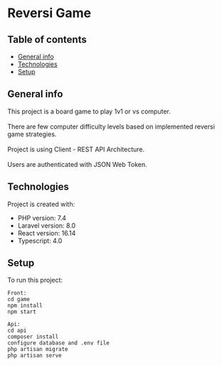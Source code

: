 # Reversi Game
## Table of contents
* [General info](#general-info)
* [Technologies](#technologies)
* [Setup](#setup)

## General info
This project is a board game to play 1v1 or vs computer.<br/><br/>
There are few computer difficulty levels based on implemented reversi game strategies.<br/><br/>
Project is using Client - REST API Architecture.<br/><br/>
Users are authenticated with JSON Web Token.


## Technologies
Project is created with:
* PHP version: 7.4
* Laravel version: 8.0
* React version: 16.14
* Typescript: 4.0

## Setup
To run this project:

```
Front:
cd game
npm install
npm start

Api:
cd api
composer install
configure database and .env file
php artisan migrate
php artisan serve

